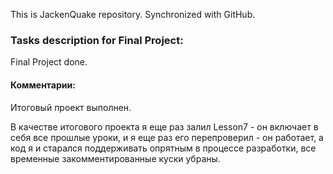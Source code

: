 This is JackenQuake repository.
Synchronized with GitHub.

### Tasks description for Final Project:

Final Project done.

#### Комментарии:

Итоговый проект выполнен.

В качестве итогового проекта я еще раз залил Lesson7 - он включает в себя все прошлые уроки, и я еще раз его перепроверил - он работает, а код я и старался поддерживать опрятным в процессе разработки, все временные закомментированные куски убраны.
